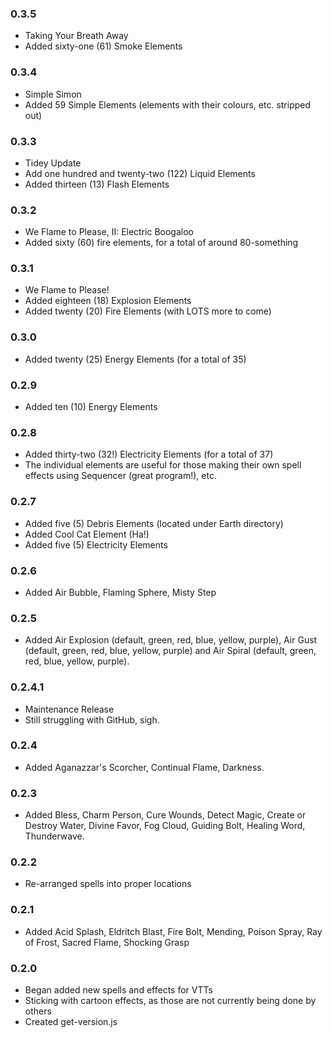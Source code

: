 ### 0.3.5
* Taking Your Breath Away
* Added sixty-one (61) Smoke Elements

### 0.3.4
* Simple Simon
* Added 59 Simple Elements (elements with their colours, etc. stripped out)

### 0.3.3
* Tidey Update
* Add one hundred and twenty-two (122) Liquid Elements
* Added thirteen (13) Flash Elements

### 0.3.2
* We Flame to Please, II: Electric Boogaloo
* Added sixty (60) fire elements, for a total of around 80-something

### 0.3.1 
* We Flame to Please!
* Added eighteen (18) Explosion Elements
* Added twenty (20) Fire Elements (with LOTS more to come)

### 0.3.0
* Added twenty (25) Energy Elements (for a total of 35)

### 0.2.9
* Added ten (10) Energy Elements

### 0.2.8
* Added thirty-two (32!) Electricity Elements (for a total of 37)
* The individual elements are useful for those making their own spell effects using Sequencer (great program!), etc.

### 0.2.7
* Added five (5) Debris Elements (located under Earth directory)
* Added Cool Cat Element (Ha!)
* Added five (5) Electricity Elements

### 0.2.6
* Added Air Bubble, Flaming Sphere, Misty Step

### 0.2.5
* Added Air Explosion (default, green, red, blue, yellow, purple), Air Gust (default, green, red, blue, yellow, purple) and Air Spiral (default, green, red, blue, yellow, purple).

### 0.2.4.1
* Maintenance Release
* Still struggling with GitHub, sigh.

### 0.2.4
* Added  Aganazzar's Scorcher, Continual Flame, Darkness.

### 0.2.3
* Added Bless, Charm Person, Cure Wounds, Detect Magic, Create or Destroy Water, Divine Favor, Fog Cloud, Guiding Bolt, Healing Word, Thunderwave.

### 0.2.2
* Re-arranged spells into proper locations

### 0.2.1
* Added Acid Splash, Eldritch Blast, Fire Bolt, Mending, Poison Spray, Ray of Frost, Sacred Flame, Shocking Grasp

### 0.2.0
* Began added new spells and effects for VTTs
* Sticking with cartoon effects, as those are not currently being done by others
* Created get-version.js
